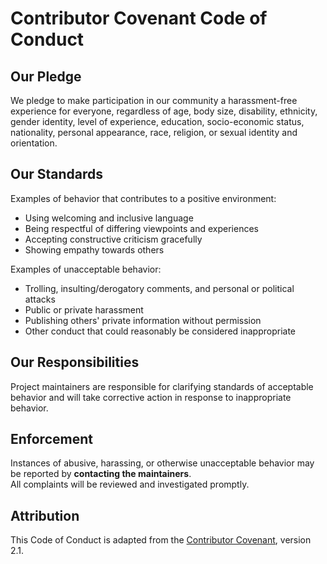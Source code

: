 # Contributor Covenant Code of Conduct

## Our Pledge

We pledge to make participation in our community a harassment-free experience for everyone, regardless of age, body size, disability, ethnicity, gender identity, level of experience, education, socio-economic status, nationality, personal appearance, race, religion, or sexual identity and orientation.

## Our Standards

Examples of behavior that contributes to a positive environment:
- Using welcoming and inclusive language
- Being respectful of differing viewpoints and experiences
- Accepting constructive criticism gracefully
- Showing empathy towards others

Examples of unacceptable behavior:
- Trolling, insulting/derogatory comments, and personal or political attacks
- Public or private harassment
- Publishing others' private information without permission
- Other conduct that could reasonably be considered inappropriate

## Our Responsibilities

Project maintainers are responsible for clarifying standards of acceptable behavior and will take corrective action in response to inappropriate behavior.

## Enforcement

Instances of abusive, harassing, or otherwise unacceptable behavior may be reported by **contacting the maintainers**.  
All complaints will be reviewed and investigated promptly.

## Attribution

This Code of Conduct is adapted from the [Contributor Covenant](https://www.contributor-covenant.org/), version 2.1.
